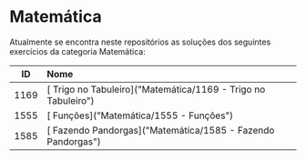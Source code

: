 # Matemática
Atualmente se encontra neste repositórios as soluções dos seguintes exercícios da categoria Matemática:

| ID | Nome |
|:---:|:---|
| 1169  | [ Trigo no Tabuleiro]("Matemática/1169  -  Trigo no Tabuleiro") |
| 1555  | [ Funções]("Matemática/1555  -  Funções") |
| 1585  | [ Fazendo Pandorgas]("Matemática/1585  -  Fazendo Pandorgas") |

